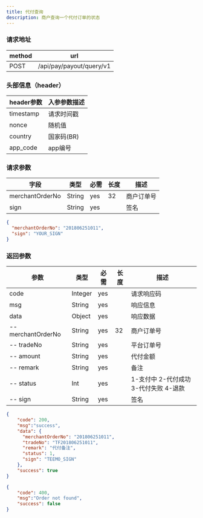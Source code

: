 ```yaml
---
title: 代付查询
description: 商户查询一个代付订单的状态
---
```


### 请求地址

| method | url                      |
| ------ | ------------------------ |
| POST   | /api/pay/payout/query/v1 |

### 头部信息（header）

| header参数  | 入参参数描述  |
| --------- | ------- |
| timestamp | 请求时间戳   |
| nonce     | 随机值     |
| country   | 国家码(BR) |
| app_code  | app编号   |

### 请求参数

| 字段              | 类型     | 必需  | 长度  | 描述    |
| --------------- | ------ | --- | --- | ----- |
| merchantOrderNo | String | yes | 32  | 商户订单号 |
| sign            | String | yes |     | 签名    |

```json
{
  "merchantOrderNo": "201806251011",
  "sign": "YOUR_SIGN"
}
```

### 返回参数

| 参数                 | 类型      | 必需  | 长度  | 描述                       |
| ------------------ | ------- | --- | --- | ------------------------ |
| code               | Integer | yes |     | 请求响应码                    |
| msg                | String  | yes |     | 响应信息                     |
| data               | Object  | yes |     | 响应数据                     |
| -- merchantOrderNo | String  | yes | 32  | 商户订单号                    |
| -- tradeNo         | String  | yes |     | 平台订单号                    |
| -- amount          | String  | yes |     | 代付金额                     |
| -- remark          | String  | yes |     | 备注                       |
| -- status          | Int     | yes |     | 1-支付中 2-代付成功 3-代付失败 4-退款 |
| -- sign            | String  | yes |     | 签名                       |

```json
{
    "code": 200,
    "msg":"success", 
    "data": {
      "merchantOrderNo": "201806251011",
      "tradeNo": "TF201806251011",
      "remark": "代付备注",
      "status": 1,
      "sign": "TEEMO_SIGN"
    },
    "success": true
}
```

```json
{
    "code": 400,
    "msg":"Order not found",
    "success": false
}
```
